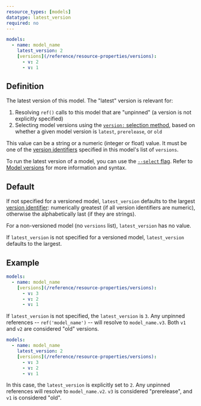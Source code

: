 ```yaml
---
resource_types: [models]
datatype: latest_version
required: no
---
```


<File name='models/<schema>.yml'>

```yml
models:
  - name: model_name
    latest_version: 2
    [versions](/reference/resource-properties/versions):
      - v: 2
      - v: 1
```

</File>

## Definition

The latest version of this model. The "latest" version is relevant for:
1. Resolving `ref()` calls to this model that are "unpinned" (a version is not explicitly specified)
2. Selecting model versions using the [`version:` selection method](/reference/node-selection/methods#the-version-method), based on whether a given model version is `latest`, `prerelease`, or `old`

This value can be a string or a numeric (integer or float) value. It must be one of the [version identifiers](/reference/resource-properties/versions#v) specified in this model's list of `versions`.

To run the latest version of a model, you can use the [`--select` flag](/reference/node-selection/syntax). Refer to [Model versions](/docs/collaborate/govern/model-versions#run-a-model-with-multiple-versions) for more information and syntax.

## Default

If not specified for a versioned model, `latest_version` defaults to the largest [version identifier](/reference/resource-properties/versions#v): numerically greatest (if all version identifiers are numeric), otherwise the alphabetically last (if they are strings).

For a non-versioned model (no `versions` list), `latest_version` has no value.

If `latest_version` is not specified for a versioned model, `latest_version` defaults to the largest.


## Example

<File name='models/<schema>.yml'>

```yml
models:
  - name: model_name
    [versions](/reference/resource-properties/versions):
      - v: 3
      - v: 2
      - v: 1
```

</File>

If `latest_version` is not specified, the `latest_version` is `3`. Any unpinned references -- `ref('model_name')` -- will resolve to `model_name.v3`. Both `v1` and `v2` are considered "old" versions.

<File name='models/<schema>.yml'>

```yml
models:
  - name: model_name
    latest_version: 2
    [versions](/reference/resource-properties/versions):
      - v: 3
      - v: 2
      - v: 1
```

</File>

In this case, the `latest_version` is explicitly set to `2`. Any unpinned references will resolve to `model_name.v2`. `v3` is considered "prerelease", and `v1` is considered "old".
